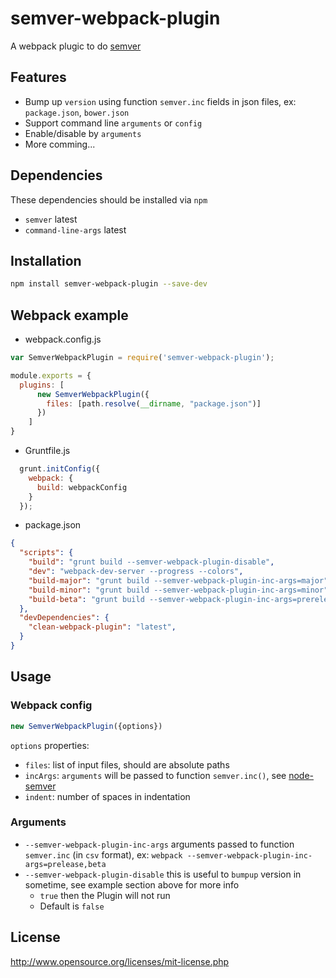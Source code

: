 # semver-webpack-plugin
A webpack plugic to do [semver](http://semver.org)

## Features
- Bump up `version` using function `semver.inc` fields in json files, ex: `package.json`, `bower.json`
- Support command line `arguments` or `config`
- Enable/disable by `arguments`
- More comming...

## Dependencies
These dependencies should be installed via `npm`
- `semver` latest
- `command-line-args` latest

## Installation
```bash
npm install semver-webpack-plugin --save-dev
```

## Webpack example 
- webpack.config.js
``` javascript
var SemverWebpackPlugin = require('semver-webpack-plugin');

module.exports = {
  plugins: [
      new SemverWebpackPlugin({
        files: [path.resolve(__dirname, "package.json")]
      })
    ]
}
```

- Gruntfile.js
```javascript
  grunt.initConfig({
    webpack: {
      build: webpackConfig
    }
  });
```

- package.json
```json
{
  "scripts": {
    "build": "grunt build --semver-webpack-plugin-disable",
    "dev": "webpack-dev-server --progress --colors",
    "build-major": "grunt build --semver-webpack-plugin-inc-args=major",
    "build-minor": "grunt build --semver-webpack-plugin-inc-args=minor",
    "build-beta": "grunt build --semver-webpack-plugin-inc-args=prerelease,beta"
  },
  "devDependencies": {
    "clean-webpack-plugin": "latest",
  }
}
```

## Usage
### Webpack config
```javascript
new SemverWebpackPlugin({options})
```
`options` properties:
- `files`: list of input files, should are absolute paths
- `incArgs`: `arguments` will be passed to function `semver.inc()`, see [node-semver](https://github.com/npm/node-semver)
- `indent`: number of spaces in indentation


### Arguments
- `--semver-webpack-plugin-inc-args` arguments passed to function `semver.inc` (in `csv` format), ex: `webpack --semver-webpack-plugin-inc-args=prelease,beta`
- `--semver-webpack-plugin-disable` this is useful to `bumpup` version in sometime, see example section above for more info
  - `true` then the Plugin will not run
  - Default is `false`

## License
http://www.opensource.org/licenses/mit-license.php
